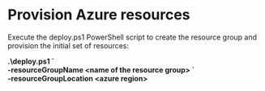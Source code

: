 # Provision Azure resources

Execute the deploy.ps1 PowerShell script to create the resource group and provision the initial set of resources:

**.\deploy.ps1 \`  
  -resourceGroupName \<name of the resource group\> \`  
  -resourceGroupLocation \<azure region\>**
  
